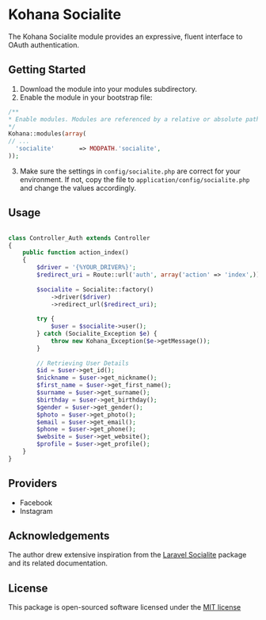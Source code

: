 # Kohana Socialite
The Kohana Socialite module provides an expressive, fluent interface to OAuth authentication.

## Getting Started
1. Download the module into your modules subdirectory.
2. Enable the module in your bootstrap file:

  ```php
  /**
 * Enable modules. Modules are referenced by a relative or absolute path.
 */
Kohana::modules(array(
// ...
    'socialite'       => MODPATH.'socialite',
));
  ```
3. Make sure the settings in `config/socialite.php` are correct for your environment. If not, copy the file to `application/config/socialite.php` and change the values accordingly.

## Usage
```php

class Controller_Auth extends Controller
{
    public function action_index()
    {
        $driver = '{%YOUR_DRIVER%}';
        $redirect_uri = Route::url('auth', array('action' => 'index',));
        
        $socialite = Socialite::factory()
            ->driver($driver)
            ->redirect_url($redirect_uri);
        
        try {
            $user = $socialite->user();
        } catch (Socialite_Exception $e) {
            throw new Kohana_Exception($e->getMessage());
        }
        
        // Retrieving User Details
        $id = $user->get_id();
        $nickname = $user->get_nickname();
        $first_name = $user->get_first_name();
        $surname = $user->get_surname();
        $birthday = $user->get_birthday();
        $gender = $user->get_gender();
        $photo = $user->get_photo();
        $email = $user->get_email();
        $phone = $user->get_phone();
        $website = $user->get_website();
        $profile = $user->get_profile();
    }
}

```

## Providers
- Facebook
- Instagram

## Acknowledgements
The author drew extensive inspiration from the [Laravel Socialite](https://github.com/laravel/socialite/) package and its related documentation.

## License
This package is open-sourced software licensed under the [MIT license](https://opensource.org/licenses/MIT)